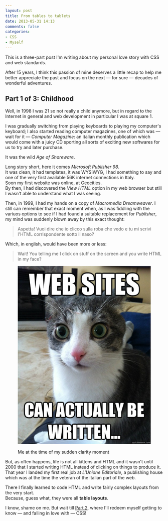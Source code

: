 ```yaml
---
layout: post
title: From tables to tablets
date: 2013-05-31 14:13
comments: false
categories:
- CSS
- Myself
---
```


This is a three-part post I'm writing about my personal love story with CSS and web standards.

After 15 years, I think this passion of mine deserves a little recap to help me better appreciate
the past and focus on the next &mdash; for sure &mdash; decades of wonderful adventures.

## Part 1 of 3: Childhood

Well, in 1998 I was 21 so not really a child anymore, but in regard to the Internet in general and web development in particular I was at square 1.

I was gradually switching from playing keyboards to playing my computer's keyboard; I also started reading computer magazines, one of which was &mdash; wait for it &mdash; *Computer Magazine*: an italian monthly publication which would come with a juicy CD sporting all sorts of exciting new softwares for us to try and later purchase.

It was the wild *Age of Shareware*.

Long story short, here it comes *Microsoft Publisher 98*.  
It was clean, it had templates, it was WYSIWYG, I had something to say and one of the very first available 56K internet connections in Italy.  
Soon my first website was online, at Geocities.  
By then, I had discovered the *View HTML* option in my web browser but still I wasn't able to understand what I was seeing.

Then, in 1999, I had my hands on a copy of *Macromedia Dreamweaver*. I still can remember that exact moment when, as I was fiddling with the variuos options to see if I had found a suitable replacement for *Publisher*, my mind was suddenly blown away by this exact thought:

> Aspetta! Vuoi dire che io clicco sulla roba che vedo e tu mi scrivi l'HTML corrispondente sotto il naso?

Which, in english, would have been more or less:

>Wait! You telling me I click on stuff on the screen and you write HTML in my face?

<figure class="text-center">
	<img src="/images/html-written.jpg" alt=" " class="img-thumbnail" />
	<figcaption>
		<p>Me at the time of my sudden clarity moment</p>
	</figcaption>
</figure>

But, as often happens, life is not all kittens and HTML and it wasn't until 2000 that I started writing HTML instead of clicking on things to produce it.  
That year I landed my first real job at *L'Unione Editoriale*, a publishing house which was at the time the veteran of the italian part of the web.

There I finally learned to code HTML and write fairly complex layouts from the very start.  
Because, guess what, they were all **table layouts**.

I know, shame on me. But wait till [Part 2](/blog/2013/06/02/from-tables-to-tablets-part-2-of-3-adolescence/), where I'll redeem myself getting to know &mdash; and falling in love with &mdash; CSS!
